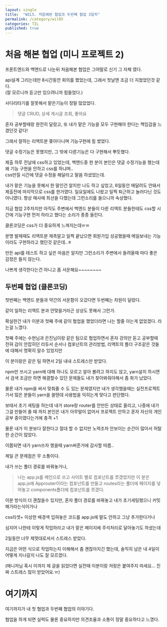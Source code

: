 ```yaml
---
layout: single
title:  "WIL5. 처음해본 협업과 두번째 협업 3일차"
permalink: /category/wil05
categories: TIL
published: true
---
```


# 처음 해본 협업 (미니 프로젝트 2)

프론트엔드와 백엔드로 나눈뒤 처음해본 협업은 그야말로 신기 그 자체 였다.

api설계 그리는데만 8시간동안 회의를 했었는데, 그래서 첫날엔 조금 더 지쳤었던것 같다.   
(잘 모르니까 듣고만 있으려니까 힘들었다.)

사다리타기를 잘못해서 맡은기능이 정말 많았었다.  
> 댓글 CRUD, 상세 게시글 조회, 좋아요  

혼자 공부할때랑 완전히 달랐고, 또 내가 맡은 기능을 모두 구현해야 한다는 책임감을 느겼던것 같다!

그래서 잘하는 리액트분 쫒아다니며 기능구현에 힘 썼었다.

댓글 수정기능은 못했지만, 그 밖에 다른기능은 다 구현해서 뿌듯했다.

제출 하루 전날에 css하고 있었는데, 백엔드중 한 분이 본인은 댓글 수정기능을 했는데 왜 기능 구현을 안하고 css를 하냐며..  
css만질 시간에 댓글 수정을 해달라고 말씀 하셨었는데.  

내가 맡은 기능을 못해서 한 말인건 알지만 나도 하고 싶었고, 6일동안 매달려도 안돼서 제출전에 마지막으로 css를 한거였다. 일요일에도 나왔고 일찍 퇴근하고 놀러다닌 것도 아니였다. 항상 매사에 최선을 다했는데 그런소리를 들으니까 속상했다.

지금 협업 2주차지만 아직도 주변에서 백엔드 분들이 다른 리액트 분들한테도 css할 시간에 기능구현 먼저 하라고 했다는 소리가 종종 들린다.  

클론코딩은 css가 더 중요하게 느껴지는데ㅠㅠ

분명 발제때도 리액트분 제촉말고 일찍 끝났으면 회원가입 성공했을때 메일보내는 기능이라도 구현하라고 했던것 같은데..ㅎ

만든 api를 테스트 하고 싶은 마음은 알지만 그런소리가 주변에서 들려올때 마다 좋은 감정은 들지 않는다. 

나쁘게 생각한다는건 아니고 좀 서운해요~~~~~~~~


## 두번째 협업 (클론코딩)

첫번째는 백엔드 분들과 약간의 서운함이 오갔다면 두번째는 차원이 달랐다.

같이 일하는 리액트 분과 안맞을거라곤 상상도 못해서 그런가.

확실한건 내가 이분과 첫째 주에 같이 협업을 했었더라면 나는 할줄 아는게 없었겠다. 라는걸 느꼈다.

첫째 주에는 수현님과 은진님이랑 같은 팀으로 협업하면서 혼자 강의만 듣고 공부할때 전혀 감이 안잡히던 리듀서 순서나 컴포넌트의 관리방법, 리액트의 폴더 구조같은 것들에 대해서 명확히 알수 있었지만  

이 분이랑은 같은 팀 하면서 2일 내내 스트레스만 받았다.

npm만 쓰시고 yarn에 대해 하나도 모르고 알아 볼려고 하지도 않고, yarn설치 하시면서 검색 조금만 하면 해결할수 있던 문제들도 내가 찾아봐줘야해서 좀 화가 났었다.  

물론 내가 npm을 써서 맞춰줄 수 도 있는 문제였지만 내가 생각했을때는 실전프로젝트가서 많은 분들이 yarn을 쓸텐데 사용법을 익히는게 맞다고 판단했다.

보태서 초기 세팅을 하는데 내가 store랑 router를 안만든 상태로 올리고, 나중에 내가 그걸 만들어 줄 때 까지 본인은 내가 아무말이 없어서 프로젝트 안하고 혼자 자신의 개인공부 중이였다는거에 충격 +1

물론 내가 이 분보다 잘한다고 절대 할 수 없지만 노력조차 안보이는 순간이 많아서 허탈한 순간이 많았다.

이쯤되면 내가 yarn쓰자 했을때 yarn써준거에 감사할 따름..

제일 큰 문제점은 무 소통이다.

내가 쓰는 폴더 경로를 바꿔놓거나,  
> 나는 app.js를 메인으로 쓰고 사이트 별로 컴포넌트를 쪼갰었지만 
이 분은 app.js에 Approuter이라는 컴포넌트를 만들고 routes라는 폴더에 페이지를 넣어놓고 components폴더에 컴포넌트를 쪼갰다.

이분 방식이 더 괜찮을수 있지만, 혼자 폴더 경로를 바꿔놓고 내가 초기세팅했으니 커밋해가라는식이거나 

css리셋+ 이상한 배경색 입혀놓은 코드를 app.js에 말도 안하고 그냥 추가한다거나  

심지어 나한테 이렇게 작업하라고 내가 맡은 페이지에 주석처리로 달아놓기도 하셨는데

2일동안 너무 제멋대로셔서 스트레스 받았다. 

지금은 어떤 식으로 작업하는지 이해해서 좀 괜찮아지긴 했는데, 솔직히 남은 내 4일이 어떻게 지나갈지 나도 잘 모르겠다.

(매니저님 혹시 이까지 제 글을 읽었다면 실전때 이분이랑 저랑은 붙여주지 마세요... 진짜 스트레스 많이 받았어요.ㅠ)  


# 여기까지

여기까지가 내 첫 협업과 두번째 협업의 이야기다.

협업을 하게 되면 실력도 물론 중요하지만 의견조율과 소통이 정말 중요하다고 느꼈다.